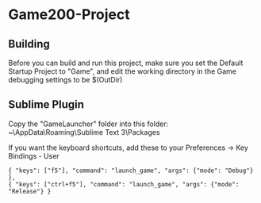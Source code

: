 Game200-Project
===============

Building
--------

Before you can build and run this project, make sure you
set the Default Startup Project to "Game", and edit the
working directory in the Game debugging settings to be
    $(OutDir)


Sublime Plugin
--------------

Copy the "GameLauncher" folder into this folder:
~\AppData\Roaming\Sublime Text 3\Packages

If you want the keyboard shortcuts, add these to your
Preferences -> Key Bindings - User

    { "keys": ["f5"], "command": "launch_game", "args": {"mode": "Debug"} },
    { "keys": ["ctrl+f5"], "command": "launch_game", "args": {"mode": "Release"} }


